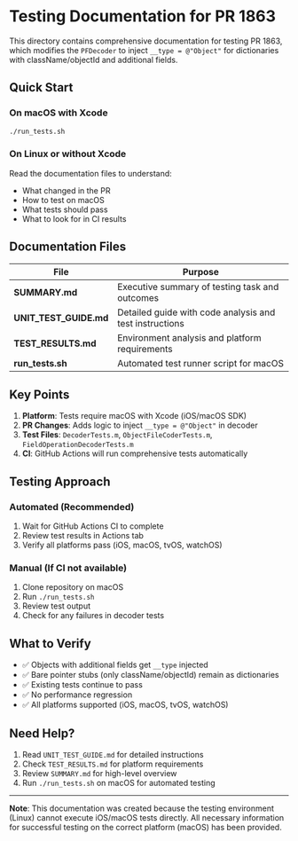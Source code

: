 # Testing Documentation for PR 1863

This directory contains comprehensive documentation for testing PR 1863, which modifies the `PFDecoder` to inject `__type = @"Object"` for dictionaries with className/objectId and additional fields.

## Quick Start

### On macOS with Xcode
```bash
./run_tests.sh
```

### On Linux or without Xcode
Read the documentation files to understand:
- What changed in the PR
- How to test on macOS
- What tests should pass
- What to look for in CI results

## Documentation Files

| File | Purpose |
|------|---------|
| **SUMMARY.md** | Executive summary of testing task and outcomes |
| **UNIT_TEST_GUIDE.md** | Detailed guide with code analysis and test instructions |
| **TEST_RESULTS.md** | Environment analysis and platform requirements |
| **run_tests.sh** | Automated test runner script for macOS |

## Key Points

1. **Platform**: Tests require macOS with Xcode (iOS/macOS SDK)
2. **PR Changes**: Adds logic to inject `__type = @"Object"` in decoder
3. **Test Files**: `DecoderTests.m`, `ObjectFileCoderTests.m`, `FieldOperationDecoderTests.m`
4. **CI**: GitHub Actions will run comprehensive tests automatically

## Testing Approach

### Automated (Recommended)
1. Wait for GitHub Actions CI to complete
2. Review test results in Actions tab
3. Verify all platforms pass (iOS, macOS, tvOS, watchOS)

### Manual (If CI not available)
1. Clone repository on macOS
2. Run `./run_tests.sh`
3. Review test output
4. Check for any failures in decoder tests

## What to Verify

- ✅ Objects with additional fields get `__type` injected
- ✅ Bare pointer stubs (only className/objectId) remain as dictionaries
- ✅ Existing tests continue to pass
- ✅ No performance regression
- ✅ All platforms supported (iOS, macOS, tvOS, watchOS)

## Need Help?

1. Read `UNIT_TEST_GUIDE.md` for detailed instructions
2. Check `TEST_RESULTS.md` for platform requirements
3. Review `SUMMARY.md` for high-level overview
4. Run `./run_tests.sh` on macOS for automated testing

---

**Note**: This documentation was created because the testing environment (Linux) cannot execute iOS/macOS tests directly. All necessary information for successful testing on the correct platform (macOS) has been provided.
